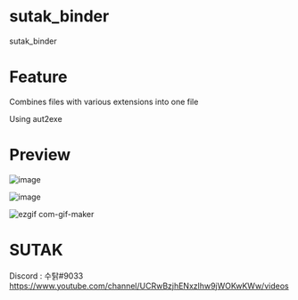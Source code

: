 # sutak_binder
sutak_binder

# Feature
Combines files with various extensions into one file

Using aut2exe

# Preview
![image](https://user-images.githubusercontent.com/101671122/160777064-f3466fd0-b054-4ad7-90de-9b78bcd1b2e1.png)



![image](https://user-images.githubusercontent.com/101671122/160776981-65127ba4-d454-4707-8380-df9120cc09aa.png)



![ezgif com-gif-maker](https://user-images.githubusercontent.com/101671122/160781305-c2150739-92b0-457c-a0d9-dec179738767.gif)

# SUTAK
Discord : 수탉#9033
https://www.youtube.com/channel/UCRwBzjhENxzlhw9jWOKwKWw/videos
